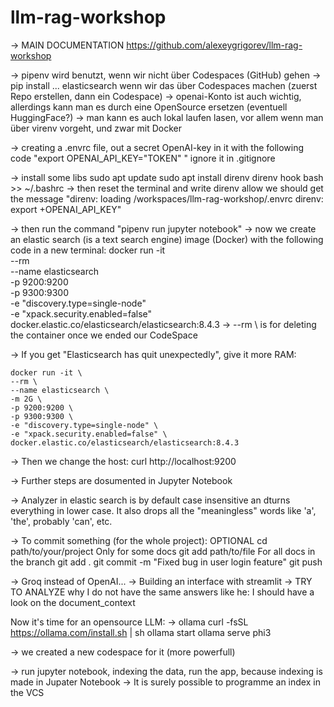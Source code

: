 # llm-rag-workshop

-> MAIN DOCUMENTATION https://github.com/alexeygrigorev/llm-rag-workshop

-> pipenv wird benutzt, wenn wir nicht über Codespaces (GitHub) gehen
-> pip install ... elasticsearch wenn wir das über Codespaces machen (zuerst Repo erstellen, dann ein Codespace)
-> openai-Konto ist auch wichtig, allerdings kann man es durch eine OpenSource ersetzen (eventuell HuggingFace?)
-> man kann es auch lokal laufen lasen, vor allem wenn man über virenv vorgeht, und zwar mit Docker

-> creating a .envrc file, out a secret OpenAI-key in it with the following code "export OPENAI_API_KEY="TOKEN" "
    ignore it in .gitignore

-> install some libs 
    sudo apt update
    sudo apt install direnv 
    direnv hook bash >> ~/.bashrc
-> then reset the terminal
    and write direnv allow
    we should get the message
    "direnv: loading /workspaces/llm-rag-workshop/.envrc
    direnv: export +OPENAI_API_KEY"

-> then run the command "pipenv run jupyter notebook"
-> now we create an elastic search (is a text search engine) image (Docker) with the following code in a new terminal:
    docker run -it \
    --rm \
    --name elasticsearch \
    -p 9200:9200 \
    -p 9300:9300 \
    -e "discovery.type=single-node" \
    -e "xpack.security.enabled=false" \
    docker.elastic.co/elasticsearch/elasticsearch:8.4.3
-> --rm \ is for deleting the container once we ended our CodeSpace

-> If you get "Elasticsearch has quit unexpectedly", give it more RAM:

    docker run -it \
    --rm \
    --name elasticsearch \
    -m 2G \
    -p 9200:9200 \
    -p 9300:9300 \
    -e "discovery.type=single-node" \
    -e "xpack.security.enabled=false" \
    docker.elastic.co/elasticsearch/elasticsearch:8.4.3

-> Then we change the host:
    curl http://localhost:9200

-> Further steps are dosumented in Jupyter Notebook

-> Analyzer in elastic search is by default case insensitive an dturns everything in lower case.
    It also drops all the "meaningless" words like 'a', 'the', probably 'can', etc.

-> To commit something (for the whole project):
    OPTIONAL
        cd path/to/your/project
    Only for some docs
        git add path/to/file
    For all docs in the branch
        git add .
    git commit -m "Fixed bug in user login feature"
    git push

-> Groq instead of OpenAI...
-> Building an interface with streamlit
-> TRY TO ANALYZE why I do not have the same answers like he: I should have a look on the document_context

Now it's time for an opensource LLM:
-> ollama
    curl -fsSL https://ollama.com/install.sh | sh
    ollama start
    ollama serve phi3

-> we created a new codespace for it (more powerfull)

-> run jupyter notebook, indexing the data, run the app, because indexing is made in Jupater Notebook
    -> It is surely possible to programme an index in the VCS





